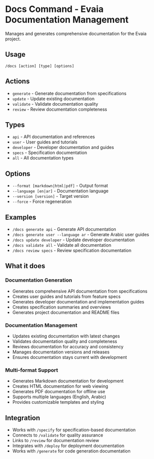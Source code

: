 # Docs Command - Evaia Documentation Management

Manages and generates comprehensive documentation for the Evaia project.

## Usage
`/docs [action] [type] [options]`

## Actions
- `generate` - Generate documentation from specifications
- `update` - Update existing documentation
- `validate` - Validate documentation quality
- `review` - Review documentation completeness

## Types
- `api` - API documentation and references
- `user` - User guides and tutorials
- `developer` - Developer documentation and guides
- `specs` - Specification documentation
- `all` - All documentation types

## Options
- `--format [markdown|html|pdf]` - Output format
- `--language [en|ar]` - Documentation language
- `--version [version]` - Target version
- `--force` - Force regeneration

## Examples
- `/docs generate api` - Generate API documentation
- `/docs generate user --language ar` - Generate Arabic user guides
- `/docs update developer` - Update developer documentation
- `/docs validate all` - Validate all documentation
- `/docs review specs` - Review specification documentation

## What it does

### Documentation Generation
- Generates comprehensive API documentation from specifications
- Creates user guides and tutorials from feature specs
- Generates developer documentation and implementation guides
- Creates specification summaries and overviews
- Generates project documentation and README files

### Documentation Management
- Updates existing documentation with latest changes
- Validates documentation quality and completeness
- Reviews documentation for accuracy and consistency
- Manages documentation versions and releases
- Ensures documentation stays current with development

### Multi-format Support
- Generates Markdown documentation for development
- Creates HTML documentation for web viewing
- Generates PDF documentation for offline use
- Supports multiple languages (English, Arabic)
- Provides customizable templates and styling

## Integration
- Works with `/specify` for specification-based documentation
- Connects to `/validate` for quality assurance
- Links to `/review` for documentation review
- Integrates with `/deploy` for deployment documentation
- Works with `/generate` for code generation documentation
